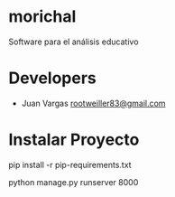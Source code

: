 # morichal
Software para el análisis educativo

# Developers
* Juan Vargas <rootweiller83@gmail.com>


# Instalar Proyecto

pip install -r pip-requirements.txt

python manage.py runserver 8000